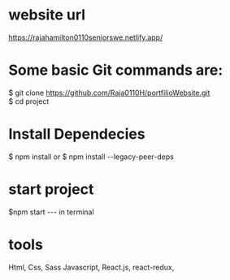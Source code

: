 
# website url 
https://rajahamilton0110seniorswe.netlify.app/

# Some basic Git commands are:
$ git clone https://github.com/Raja0110H/portfilioWebsite.git      
$ cd project 

# Install  Dependecies

$ npm install
or
$ npm install --legacy-peer-deps

# start project 
$npm start --- in terminal
  
# tools

Html,
Css,
Sass
Javascript,
React.js,
react-redux,



